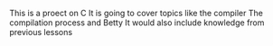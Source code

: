 This is a proect on C
It is going to cover topics like the compiler
The compilation process
and Betty 
It would also include knowledge from previous lessons
